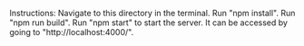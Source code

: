 Instructions:
Navigate to this directory in the terminal.
Run "npm install".
Run "npm run build".
Run "npm start" to start the server.  It can be accessed by going to "http://localhost:4000/".
